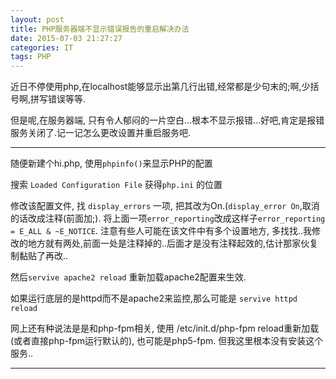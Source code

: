 ```yaml
---
layout: post
title: PHP服务器端不显示错误报告的重启解决办法
date: 2015-07-03 21:27:27
categories: IT
tags: PHP
---
```


近日不停使用php,在localhost能够显示出第几行出错,经常都是少句末的;啊,少括号啊,拼写错误等等.

但是呢,在服务器端, 只有令人郁闷的一片空白...根本不显示报错...好吧,肯定是报错服务关闭了.记一记怎么更改设置并重启服务吧.

------

随便新建个hi.php, 使用`phpinfo()`来显示PHP的配置

搜索 `Loaded Configuration File` 获得`php.ini` 的位置

修改该配置文件, 找 `display_errors` 一项, 把其改为On.(`display_error On`,取消的话改成注释(前面加;). 将上面一项`error_reporting`改成这样子`error_reporting = E_ALL & ~E_NOTICE`. 注意有些人可能在该文件中有多个设置地方, 多找找..我修改的地方就有两处,前面一处是注释掉的..后面才是没有注释起效的,估计那家伙复制黏贴了再改..

然后`servive apache2 reload` 重新加载apache2配置来生效.

如果运行底层的是httpd而不是apache2来监控,那么可能是 `servive httpd reload`

网上还有种说法是是和php-fpm相关, 使用 /etc/init.d/php-fpm reload重新加载(或者直接php-fpm运行默认的), 也可能是php5-fpm. 但我这里根本没有安装这个服务..

---
